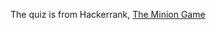 The quiz is from Hackerrank, <a href="https://www.hackerrank.com/challenges/the-minion-game/problem" target="_blank">The Minion Game</a>
